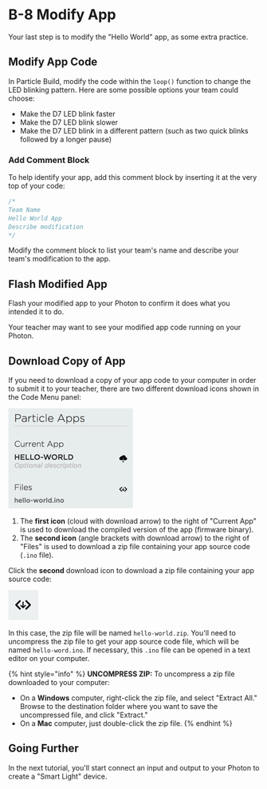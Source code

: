 # B-8 Modify App

Your last step is to modify the "Hello World" app, as some extra practice.

## Modify App Code

In Particle Build, modify the code within the `loop()` function to change the LED blinking pattern. Here are some possible options your team could choose:

* Make the D7 LED blink faster
* Make the D7 LED blink slower
* Make the D7 LED blink in a different pattern \(such as two quick blinks followed by a longer pause\)

### Add Comment Block

To help identify your app, add this comment block by inserting it at the very top of your code:

```cpp
/*
Team Name
Hello World App
Describe modification
*/
```

Modify the comment block to list your team's name and describe your team's modification to the app.

## Flash Modified App

Flash your modified app to your Photon to confirm it does what you intended it to do.

Your teacher may want to see your modified app code running on your Photon.

## Download Copy of App

If you need to download a copy of your app code to your computer in order to submit it to your teacher, there are two different download icons shown in the Code Menu panel:

![](../../.gitbook/assets/pb-download-files.png)

1. The **first icon** \(cloud with download arrow\) to the right of "Current App" is used to download the compiled version of the app \(firmware binary\).
2. The **second icon** \(angle brackets with download arrow\) to the right of "Files" is used to download a zip file containing your app source code \(`.ino` file\).

Click the **second** download icon to download a zip file containing your app source code:

![Download Icon](../../.gitbook/assets/pb-download-icon.png)

In this case, the zip file will be named `hello-world.zip`. You'll need to uncompress the zip file to get your app source code file, which will be named `hello-word.ino`. If necessary, this `.ino` file can be opened in a text editor on your computer.

{% hint style="info" %}
**UNCOMPRESS ZIP:**  To uncompress a zip file downloaded to your computer:

* On a **Windows** computer, right-click the zip file, and select "Extract All." Browse to the destination folder where you want to save the uncompressed file, and click "Extract."
* On a **Mac** computer, just double-click the zip file.
{% endhint %}

## Going Further <a id="going-further"></a>

In the next tutorial, you'll start connect an input and output to your Photon to create a "Smart Light" device.

